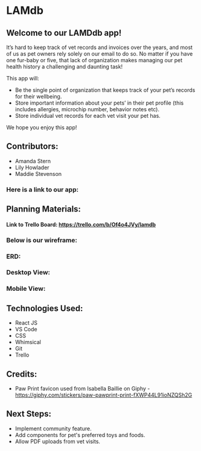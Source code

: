# LAMdb

## Welcome to our LAMDdb app!
It’s hard to keep track of vet records and invoices over the years, and most of us as pet owners rely solely on our email to do so. No matter if you have one fur-baby or five, that lack of organization makes managing our pet health history a challenging and daunting task! 

This app will: 
- Be the single point of organization that keeps track of your pet’s records for their wellbeing.
- Store important information about your pets’ in their pet profile (this includes allergies, microchip number, behavior notes etc).
- Store individual vet records for each vet visit your pet has.

We hope you enjoy this app! 

## Contributors:
- Amanda Stern
- Lily Howlader
- Maddie Stevenson
  
### Here is a link to our app:

## Planning Materials:
#### Link to Trello Board: https://trello.com/b/Of4o4JVy/lamdb

### Below is our wireframe:

### ERD:

### Desktop View:
### Mobile View:

## Technologies Used:
- React JS
- VS Code
- CSS
- Whimsical
- Git
- Trello
  
## Credits: 
- Paw Print favicon used from Isabella Baillie on Giphy - https://giphy.com/stickers/paw-pawprint-print-fXWP44L91ioNZQSh2G

## Next Steps:
- Implement community feature.
- Add components for pet's preferred toys and foods.
- Allow PDF uploads from vet visits.